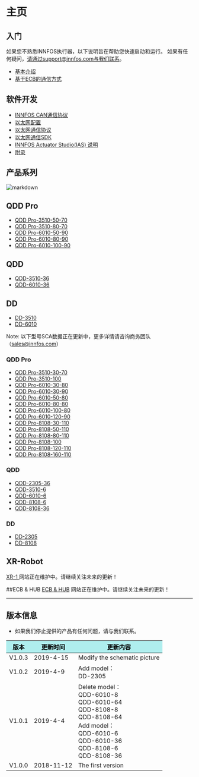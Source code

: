主页
=====


入门
--------
如果您不熟悉INNFOS执行器，以下说明旨在帮助您快速启动和运行。
如果有任何疑问，请通过support@innfos.com与我们联系。

  * [基本介绍](pages/introduction.md)
  * [基于ECB的通信方式](pages/ECB_Based_Communication.md)



软件开发
------------

  * [INNFOS CAN通信协议](pages/CAN_Communication_Protocol.md)
  * [以太网配置](pages/Ethernet_Configuration.md)
  * [以太网通信协议](pages/Ethernet_Communication_Protocol.md)
  * [以太网通信SDK](pages/Ethernet_Communication_SDK.md)
  * [INNFOS Actuator Studio(IAS) 说明](pages/INNFOS_Actuator_Studio_IAS_instruction.md)
  * [附录](pages/appendix.md)
  
 
  [ipChanged]: <https://github.com/innfos/ipChangeTool/blob/master/README.md>

产品系列
-----------------
![markdown](http://wiki.innfos.com:81/wiki/images/8/8f/%E6%9C%AA%E6%A0%87.png "markdown")


## QDD Pro
  * [QDD Pro-3510-50-70](pages/QDDPro-3510-51.md)
  * [QDD Pro-3510-80-70](pages/QDDPro-3510-81.md)
  * [QDD Pro-6010-50-90](pages/QDDPro-6010-51-90.md)
  * [QDD Pro-6010-80-90](pages/QDDPro-6010-81-90.md)
  * [QDD Pro-6010-100-90](pages/QDDPro-6010-101-90.md)




## QDD
  * [QDD-3510-36](pages/QDD-3510-36.md)
  * [QDD-6010-36](pages/QDD-6010-36.md)


## DD
  * [DD-3510](pages/DD-3510.md)
  * [DD-6010](pages/DD-6010.md)

Note: 以下型号SCA数据正在更新中，更多详情请咨询商务团队（sales@innfos.com）

### QDD Pro
  * [QDD Pro-3510-30-70](pages/QDDPro-3510-31.md)
  * [QDD Pro-3510-100](pages/QDDPro-3510-101.md)
  * [QDD Pro-6010-30-80](pages/QDDPro-6010-31-80.md)
  * [QDD Pro-6010-30-90](pages/QDDPro-6010-31-90.md)
  * [QDD Pro-6010-50-80](pages/QDDPro-6010-51-80.md)
  * [QDD Pro-6010-80-80](pages/QDDPro-6010-81-80.md)
  * [QDD Pro-6010-100-80](pages/QDDPro-6010-101-80.md)
  * [QDD Pro-6010-120-90](pages/QDDPro-6010-121-90.md)
  * [QDD Pro-8108-30-110](pages/QDDPro-8108-31.md)
  * [QDD Pro-8108-50-110](pages/QDDPro-8108-51.md)
  * [QDD Pro-8108-80-110](pages/QDDPro-8108-81.md)
  * [QDD Pro-8108-100](pages/QDDPro-8108-101.md)
  * [QDD Pro-8108-120-110](pages/QDDPro-8108-121.md)
  * [QDD Pro-8108-160-110](pages/QDDPro-8108-161.md)


### QDD
  * [QDD-2305-36](pages/QDD-2305-36.md)
  * [QDD-3510-6](pages/QDD-3510-6.md)
  * [QDD-6010-6](pages/QDD-6010-6.md)
  * [QDD-8108-6](pages/QDD-8108-6.md)
  * [QDD-8108-36](pages/QDD-8108-36.md)

### DD
  * [DD-2305](pages/DD-2305.md)
  * [DD-8108](pages/DD-8108.md)

## XR-Robot
 [XR-1 ](https://www.mdeditor.com/)
网站正在维护中。请继续关注未来的更新！

##ECB & HUB
[ECB & HUB](https://www.mdeditor.com/)
网站正在维护中。请继续关注未来的更新！

- - - -

版本信息
----------------------


  * 如果我们停止提供的产品有任何问题，请与我们联系。


<table class="tableizer-table">
<thead><tr class="tableizer-firstrow" style="background: PaleTurquoise; color: black;width:500px"><th >版本</th><th>更新时间</th><th>更新内容</th></tr></thead><tbody><tr><td>V1.0.3</td><td>2019-4-15</td><td>Modify the schematic picture</td></tr><tr><td>V1.0.2</td><td>2019-4-9</td><td>Add model：<br>DD-2305</td></tr><tr><td>V1.0.1</td><td>2019-4-4</td><td>Delete model：<br>QDD-6010-8<br>QDD-6010-64 <br>QDD-8108-8 <br>QDD-8108-64<br>Add model：<br>QDD-6010-6 <br>QDD-6010-36 <br>QDD-8108-6 <br>QDD-8108-36</td></tr><tr><td>V1.0.0</td><td>2018-11-12</td><td>The first version</td></tr></tbody></table>
